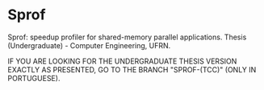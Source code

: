 # Sprof
Sprof: speedup profiler for shared-memory parallel applications. Thesis (Undergraduate) - Computer Engineering, UFRN.

IF YOU ARE LOOKING FOR THE UNDERGRADUATE THESIS VERSION EXACTLY AS PRESENTED, GO TO THE BRANCH "SPROF-(TCC)" (ONLY IN PORTUGUESE).
